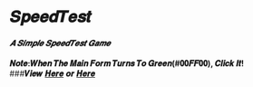 # 𝑺𝒑𝒆𝒆𝒅𝑻𝒆𝒔𝒕
#### *𝑨 𝑺𝒊𝒎𝒑𝒍𝒆 𝑺𝒑𝒆𝒆𝒅𝑻𝒆𝒔𝒕 𝑮𝒂𝒎𝒆*  
**𝑵𝒐𝒕𝒆:𝑾𝒉𝒆𝒏 𝑻𝒉𝒆 𝑴𝒂𝒊𝒏 𝑭𝒐𝒓𝒎 𝑻𝒖𝒓𝒏𝒔 𝑻𝒐 𝑮𝒓𝒆𝒆𝒏(#𝟎𝟎𝑭𝑭𝟎𝟎),  𝑪𝒍𝒊𝒄𝒌 𝑰𝒕!**  
###**𝑽𝒊𝒆𝒘** **[𝑯𝒆𝒓𝒆](https://cfitcorporation.github.io/speedtest/)** **𝒐𝒓** **[𝑯𝒆𝒓𝒆](http://www.cfit.top/cfitgame/speedtest)**
